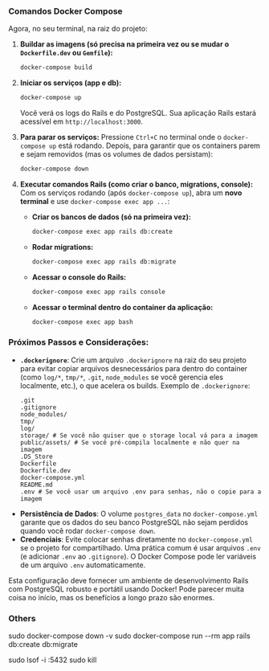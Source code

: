 ### Comandos Docker Compose

Agora, no seu terminal, na raiz do projeto:

1.  **Buildar as imagens (só precisa na primeira vez ou se mudar o `Dockerfile.dev` ou `Gemfile`):**
    ```bash
    docker-compose build
    ```

2.  **Iniciar os serviços (app e db):**
    ```bash
    docker-compose up
    ```
    Você verá os logs do Rails e do PostgreSQL. Sua aplicação Rails estará acessível em `http://localhost:3000`.

3.  **Para parar os serviços:**
    Pressione `Ctrl+C` no terminal onde o `docker-compose up` está rodando. Depois, para garantir que os containers parem e sejam removidos (mas os volumes de dados persistam):
    ```bash
    docker-compose down
    ```

4.  **Executar comandos Rails (como criar o banco, migrations, console):**
    Com os serviços rodando (após `docker-compose up`), abra um **novo terminal** e use `docker-compose exec app ...`:

    * **Criar os bancos de dados (só na primeira vez):**
        ```bash
        docker-compose exec app rails db:create
        ```
    * **Rodar migrations:**
        ```bash
        docker-compose exec app rails db:migrate
        ```
    * **Acessar o console do Rails:**
        ```bash
        docker-compose exec app rails console
        ```
    * **Acessar o terminal dentro do container da aplicação:**
        ```bash
        docker-compose exec app bash
        ```

### Próximos Passos e Considerações:

* **`.dockerignore`**: Crie um arquivo `.dockerignore` na raiz do seu projeto para evitar copiar arquivos desnecessários para dentro do container (como `log/*`, `tmp/*`, `.git`, `node_modules` se você gerencia eles localmente, etc.), o que acelera os builds.
    Exemplo de `.dockerignore`:
    ```
    .git
    .gitignore
    node_modules/
    tmp/
    log/
    storage/ # Se você não quiser que o storage local vá para a imagem
    public/assets/ # Se você pré-compila localmente e não quer na imagem
    .DS_Store
    Dockerfile
    Dockerfile.dev
    docker-compose.yml
    README.md
    .env # Se você usar um arquivo .env para senhas, não o copie para a imagem
    ```
* **Persistência de Dados**: O volume `postgres_data` no `docker-compose.yml` garante que os dados do seu banco PostgreSQL não sejam perdidos quando você rodar `docker-compose down`.
* **Credenciais**: Evite colocar senhas diretamente no `docker-compose.yml` se o projeto for compartilhado. Uma prática comum é usar arquivos `.env` (e adicionar `.env` ao `.gitignore`). O Docker Compose pode ler variáveis de um arquivo `.env` automaticamente.

Esta configuração deve fornecer um ambiente de desenvolvimento Rails com PostgreSQL robusto e portátil usando Docker! Pode parecer muita coisa no início, mas os benefícios a longo prazo são enormes.











### Others

sudo docker-compose down -v
sudo docker-compose run --rm app rails db:create db:migrate


sudo lsof -i :5432
sudo kill <pid>